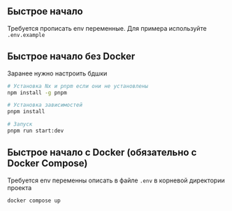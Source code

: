 
## Быстрое начало

Требуется прописать env переменные. Для примера используйте `.env.example`

## Быстрое начало без Docker

Заранее нужно настроить бдшки

```bash
# Установка Nx и pnpm если они не установлены
npm install -g pnpm

# Установка зависимостей
pnpm install

# Запуск
pnpm run start:dev
```

## Быстрое начало с Docker (обязательно с Docker Compose)

Требуется env переменны описать в файле `.env` в корневой директории проекта

```bash
docker compose up
```
